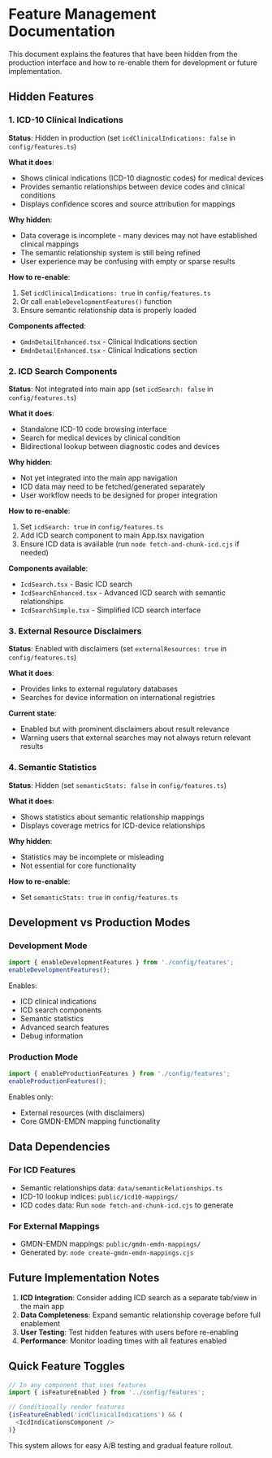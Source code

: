 # Feature Management Documentation

This document explains the features that have been hidden from the production interface and how to re-enable them for development or future implementation.

## Hidden Features

### 1. ICD-10 Clinical Indications
**Status**: Hidden in production (set `icdClinicalIndications: false` in `config/features.ts`)

**What it does**: 
- Shows clinical indications (ICD-10 diagnostic codes) for medical devices
- Provides semantic relationships between device codes and clinical conditions
- Displays confidence scores and source attribution for mappings

**Why hidden**: 
- Data coverage is incomplete - many devices may not have established clinical mappings
- The semantic relationship system is still being refined
- User experience may be confusing with empty or sparse results

**How to re-enable**:
1. Set `icdClinicalIndications: true` in `config/features.ts`
2. Or call `enableDevelopmentFeatures()` function
3. Ensure semantic relationship data is properly loaded

**Components affected**:
- `GmdnDetailEnhanced.tsx` - Clinical Indications section
- `EmdnDetailEnhanced.tsx` - Clinical Indications section

### 2. ICD Search Components
**Status**: Not integrated into main app (set `icdSearch: false` in `config/features.ts`)

**What it does**:
- Standalone ICD-10 code browsing interface
- Search for medical devices by clinical condition
- Bidirectional lookup between diagnostic codes and devices

**Why hidden**:
- Not yet integrated into the main app navigation
- ICD data may need to be fetched/generated separately
- User workflow needs to be designed for proper integration

**How to re-enable**:
1. Set `icdSearch: true` in `config/features.ts`
2. Add ICD search component to main App.tsx navigation
3. Ensure ICD data is available (run `node fetch-and-chunk-icd.cjs` if needed)

**Components available**:
- `IcdSearch.tsx` - Basic ICD search
- `IcdSearchEnhanced.tsx` - Advanced ICD search with semantic relationships
- `IcdSearchSimple.tsx` - Simplified ICD search interface

### 3. External Resource Disclaimers
**Status**: Enabled with disclaimers (set `externalResources: true` in `config/features.ts`)

**What it does**:
- Provides links to external regulatory databases
- Searches for device information on international registries

**Current state**:
- Enabled but with prominent disclaimers about result relevance
- Warning users that external searches may not always return relevant results

### 4. Semantic Statistics
**Status**: Hidden (set `semanticStats: false` in `config/features.ts`)

**What it does**:
- Shows statistics about semantic relationship mappings
- Displays coverage metrics for ICD-device relationships

**Why hidden**:
- Statistics may be incomplete or misleading
- Not essential for core functionality

**How to re-enable**:
- Set `semanticStats: true` in `config/features.ts`

## Development vs Production Modes

### Development Mode
```typescript
import { enableDevelopmentFeatures } from './config/features';
enableDevelopmentFeatures();
```

Enables:
- ICD clinical indications
- ICD search components
- Semantic statistics
- Advanced search features
- Debug information

### Production Mode
```typescript
import { enableProductionFeatures } from './config/features';
enableProductionFeatures();
```

Enables only:
- External resources (with disclaimers)
- Core GMDN-EMDN mapping functionality

## Data Dependencies

### For ICD Features
- Semantic relationships data: `data/semanticRelationships.ts`
- ICD-10 lookup indices: `public/icd10-mappings/`
- ICD codes data: Run `node fetch-and-chunk-icd.cjs` to generate

### For External Mappings
- GMDN-EMDN mappings: `public/gmdn-emdn-mappings/`
- Generated by: `node create-gmdn-emdn-mappings.cjs`

## Future Implementation Notes

1. **ICD Integration**: Consider adding ICD search as a separate tab/view in the main app
2. **Data Completeness**: Expand semantic relationship coverage before full enablement
3. **User Testing**: Test hidden features with users before re-enabling
4. **Performance**: Monitor loading times with all features enabled

## Quick Feature Toggles

```typescript
// In any component that uses features
import { isFeatureEnabled } from '../config/features';

// Conditionally render features
{isFeatureEnabled('icdClinicalIndications') && (
  <IcdIndicationsComponent />
)}
```

This system allows for easy A/B testing and gradual feature rollout.